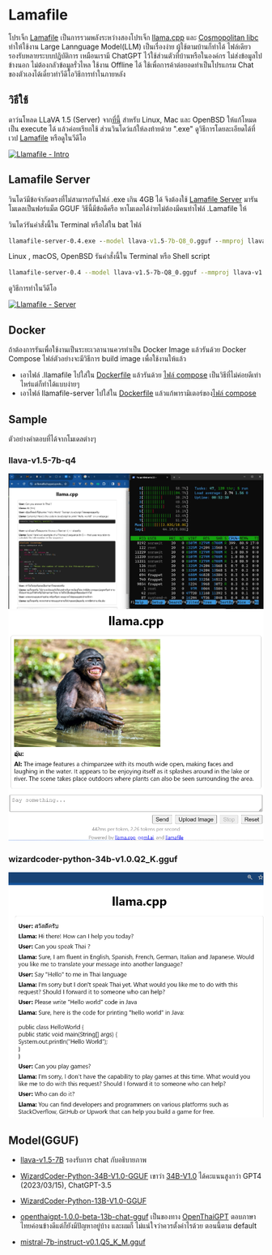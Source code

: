 # Lamafile
โปรเจ็ก [Lamafile](https://github.com/Mozilla-Ocho/llamafile) เป็นการรวมพลังระหว่างสองโปรเจ็ก [llama.cpp](https://github.com/ggerganov/llama.cpp) และ [Cosmopolitan libc](https://github.com/jart/cosmopolitan) ทำให้ใช้งาน Large Lannguage Model(LLM) เป็นเรื่องง่าย ผู้ใช้ตามบ้านก็ทำได้  ไฟล์เดียวรองรับหลายระบบปฎิบัติการ เหมือนเรามี ChatGPT ไว้ใช้ส่วนตัวที่บ้านหรือในองค์กร ไม่ส่งข้อมูลไปข้างนอก ไม่ต้องกลัวข้อมูลรั่วไหล ใช้งาน Offline ได้ ใช้เพื่อการค้าต่อยอดทำเป็นโปรแกรม Chat ของตัวเองได้เดี๋ยวทำวีดีโอวิธีการทำในภายหลัง

## วิธีใช้

ดาว์นโหลด LLaVA 1.5 (Server) จาก[ที่นี้](https://github.com/Mozilla-Ocho/llamafile?tab=readme-ov-file#other-example-llamafiles) สำหรับ Linux, Mac และ OpenBSD ให้แก้โหมดเป็น execute ได้ แล้วค่อยเรียกใช้ ส่วนวินโดว์แก้ให้ลงท้ายด้วย ".exe" ดูวิธีการโดยละเอียดได้ที่เวป [Lamafile](https://github.com/Mozilla-Ocho/llamafile) 
หรือดูในวีดีโอ

[![Llamafile - Intro](https://img.youtube.com/vi/CgvaqcQbPTE/0.jpg)](https://youtu.be/CgvaqcQbPTE "Lamafile เหมือนมี Chat GPT ส่วนตัว")

## Lamafile Server

วินโดว์มีข้อจำกัดตรงที่ไม่สามารถรันไฟล์ .exe เกิน 4GB ได้ จึงต้องใช้ [Lamafile Server](https://github.com/Mozilla-Ocho/llamafile/releases) มารันโมเดลเป็นฟอร์แม็ต GGUF  วิธีนี้มีข้อดีครือ หาโมเดลได้ง่ายไม่ต้องมีคนทำไฟล์ .Lamafile ให้

วินโดว์รันคำสั่งนี้ใน Terminal หรือใส่ใน bat ไฟล์
``` bat
llamafile-server-0.4.exe --model llava-v1.5-7b-Q8_0.gguf --mmproj llava-v1.5-7b-mmproj-Q8_0.gguf --port 4000 --host 0.0.0.0 
```
Linux , macOS, OpenBSD  รันคำสั่งนี้ใน Terminal หรือ Shell script
``` bash
llamafile-server-0.4 --model llava-v1.5-7b-Q8_0.gguf --mmproj llava-v1.5-7b-mmproj-Q8_0.gguf --port 4000 --host 0.0.0.0 
```
ดูวิธีการทำในวีดีโอ

[![Llamafile - Server](https://img.youtube.com/vi/hoShgCB4Pr8/0.jpg)](https://youtu.be/hoShgCB4Pr8 "Lamafile Server เลือกโมเดลตามใจฉัน")

## Docker 
ถ้าต้องการรันเพื่อใช้งานเป็นระยะเวลานานควรทำเป็น Docker Image แล้วรันด้วย Docker Compose ไฟล์ตัวอย่างจะมีวิธีการ build image เพื่อใช้งานให้แล้ว

- เอาไฟล์ .llamafile ไปใส่ใน [Dockerfile](./Dockerfile.single) แล้วรันด้วย [ไฟล์ compose](compose.single.yaml) เป็นวิธีที่ไม่ค่อยดีเท่าไหร่แต่ก็ทำได้แบบง่ายๆ
- เอาไฟล์ llamafile-server ไปใส่ใน [Dockerfile](./Dockerfile) แล้วแก้พารามิเตอร์ของ[ไฟล์ compose](./compose.yaml) 


## Sample
ตัวอย่างคำตอบที่ได้จากโมเดลต่างๆ

### llava-v1.5-7b-q4
![Alt text](img/llava-v1.5-7b-q4-server.llamafile.jpg)
![Alt text](img/llava-v1.5-7b-q4-server.llamafile.png)

### wizardcoder-python-34b-v1.0.Q2_K.gguf
![Alt text](img/wizardcoder-python-34b-v1.0.Q2_K.gguf.png)


## Model(GGUF)

- [llava-v1.5-7B](https://huggingface.co/jartine/llava-v1.5-7B-GGUF) รองรับการ chat กับอธิบายภาพ

- [WizardCoder-Python-34B-V1.0-GGUF](https://huggingface.co/TheBloke/WizardCoder-Python-34B-V1.0-GGUF/) เขาว่า [34B-V1.0](https://github.com/nlpxucan/WizardLM/tree/main/WizardCoder) ได้คะแนนสูงกว่า  GPT4 (2023/03/15), ChatGPT-3.5 

- [WizardCoder-Python-13B-V1.0-GGUF](https://huggingface.co/TheBloke/WizardCoder-Python-13B-V1.0-GGUF)

- [openthaigpt-1.0.0-beta-13b-chat-gguf](https://huggingface.co/openthaigpt/openthaigpt-1.0.0-beta-13b-chat-gguf)  เป็นของทาง [OpenThaiGPT](https://openthaigpt.openservice.in.th/) ตอบภาษาไทยค่อนข้างดีแต่ก็ยังมีปัญหาอยู่บ้าง และผมก็ ไม่แน่ใจว่าควรตั้งค่าไรด้วย ตอนนี้ตาม default

- [mistral-7b-instruct-v0.1.Q5_K_M.gguf](https://huggingface.co/TheBloke/Mistral-7B-Instruct-v0.1-GGUF/)





